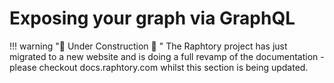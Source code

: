 # Exposing your graph via GraphQL

!!! warning ":construction: Under Construction :construction: "
    The Raphtory project has just migrated to a new website and is doing a full revamp of the documentation - please checkout docs.raphtory.com whilst this section is being updated.